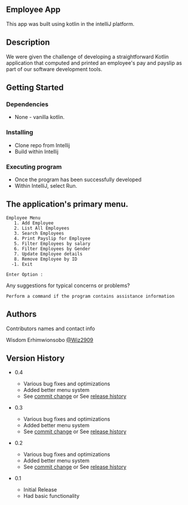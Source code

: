 ## Employee App

This app was built using kotlin in the intelliJ platform.

## Description
 
We were given the challenge of developing a straightforward Kotlin application that 
computed and printed an employee's pay and payslip as part of our software development tools.

## Getting Started

### Dependencies

* None - vanilla kotlin.

### Installing

* Clone repo from Intellij
* Build within Intellij

### Executing program

* Once the program has been successfully developed
* Within IntelliJ, select Run.

## The application's primary menu.
```
Employee Menu
   1. Add Employee
   2. List All Employees
   3. Search Employees 
   4. Print Payslip for Employee
   5. Filter Employees by salary
   6. Filter Employees by Gender
   7. Update Employee details
   8. Remove Employee by ID
  -1. Exit
       
Enter Option : 
```



Any suggestions for typical concerns or problems?
```
Perform a command if the program contains assistance information
```

## Authors

Contributors names and contact info

Wisdom Erhimwionsobo
[@Wiz2909](https://github.com/Wisdomerh)

## Version History

* 0.4
  * Various bug fixes and optimizations
  * Added better menu system
  * See [commit change]() or See [release history]()

* 0.3
  * Various bug fixes and optimizations
  * Added better menu system
  * See [commit change]() or See [release history]()

* 0.2
  * Various bug fixes and optimizations
  * Added better menu system
  * See [commit change]() or See [release history]()
* 0.1
  * Initial Release
  * Had basic functionality
